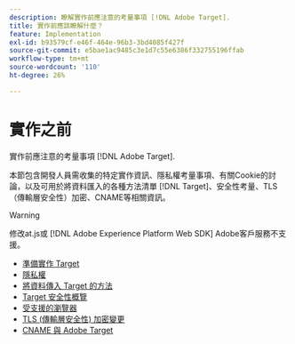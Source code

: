 ```yaml
---
description: 瞭解實作前應注意的考量事項 [!DNL Adobe Target].
title: 實作前應該瞭解什麼？
feature: Implementation
exl-id: b93579cf-e46f-464e-96b3-3bd4085f427f
source-git-commit: e5bae1ac9485c3e1d7c55e6386f332755196ffab
workflow-type: tm+mt
source-wordcount: '110'
ht-degree: 26%

---
```


# 實作之前

實作前應注意的考量事項 [!DNL Adobe Target].

本節包含開發人員需收集的特定實作資訊、隱私權考量事項、有關Cookie的討論，以及可用於將資料匯入的各種方法清單 [!DNL Target]、安全性考量、TLS （傳輸層安全性）加密、CNAME等相關資訊。

>[!WARNING]
>
>修改at.js或 [!DNL Adobe Experience Platform Web SDK] Adobe客戶服務不支援。

- [準備實作 Target](prepare-to-implement-target.md)
- [隱私權](privacy/privacy.md)
- [將資料傳入 Target 的方法](methods-to-get-data-into-target/methods-to-get-data-into-target.md)
- [Target 安全性概覽](target-security-overview.md)
- [受支援的瀏覽器](supported-browsers.md)
- [TLS (傳輸層安全性) 加密變更](tls-transport-layer-security-encryption.md)
- [CNAME 與 Adobe Target](implement-cname-support-in-target.md)
